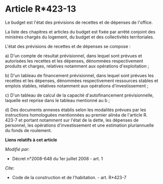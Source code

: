 # Article R*423-13

Le budget est l'état des prévisions de recettes et de dépenses de l'office. 

La liste des chapitres et articles du budget est fixée par arrêté conjoint des ministres chargés du logement, du budget et
des collectivités territoriales.

L'état des prévisions de recettes et de dépenses se compose : 

a) D'un compte de résultat prévisionnel, dans lequel sont prévues et autorisées les recettes et les dépenses, dénommées
respectivement produits et charges, relatives notamment aux opérations d'exploitation ; 

b) D'un tableau de financement prévisionnel, dans lequel sont prévues les recettes et les dépenses, dénommées respectivement
ressources stables et emplois stables, relatives notamment aux opérations d'investissement ; 

c) D'un tableau de calcul de la capacité d'autofinancement prévisionnelle, laquelle est reprise dans le tableau mentionné au
b ; 

d) Des documents annexes établis selon les modalités prévues par les instructions homologuées mentionnées au premier alinéa
de l'article R. 423-7 et portant notamment sur l'état de la dette, les dépenses de personnel, les opérations d'investissement
et une estimation pluriannuelle du fonds de roulement.

**Liens relatifs à cet article**

_Modifié par_:

  - Décret n°2008-648 du 1er juillet 2008 - art. 1

_Cite_:

  - Code de la construction et de l'habitation. - art. R*423-7
